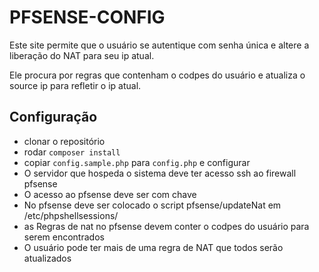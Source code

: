 # PFSENSE-CONFIG

Este site permite que o usuário se autentique com senha única e altere a liberação do NAT para seu ip atual.

Ele procura por regras que contenham o codpes do usuário e atualiza o source ip para refletir o ip atual.

## Configuração

* clonar o repositório
* rodar `composer install`
* copiar `config.sample.php` para `config.php`  e configurar
* O servidor que hospeda o sistema deve ter acesso ssh ao firewall pfsense
* O acesso ao pfsense deve ser com chave
* No pfsense deve ser colocado o script pfsense/updateNat em /etc/phpshellsessions/
* as Regras de nat no pfsense devem conter o codpes do usuário para serem encontrados
* O usuário pode ter mais de uma regra de NAT que todos serão atualizados
